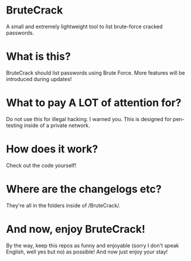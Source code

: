 # BruteCrack

A small and extremely lightweight tool to list brute-force cracked passwords.

# What is this?

BruteCrack should list passwords using Brute Force. More features will be introduced during updates!

# What to pay A LOT of attention for?

Do not use this for illegal hacking. I warned you. This is designed for pen-testing inside of a private network.

# How does it work?

Check out the code yourself!

# Where are the changelogs etc?

They're all in the folders inside of /BruteCrack/.

# And now, enjoy BruteCrack!

By the way, keep this repos as funny and enjoyable (sorry I don't speak English, well yes but no) as possible! And now just enjoy your stay!
